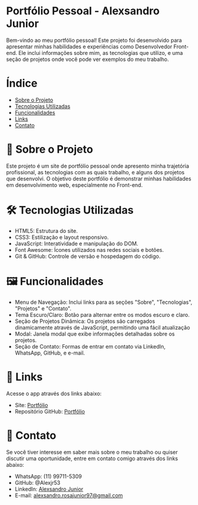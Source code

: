 # Portfólio Pessoal - Alexsandro Junior
Bem-vindo ao meu portfólio pessoal! Este projeto foi desenvolvido para apresentar minhas habilidades e experiências como Desenvolvedor Front-end. Ele inclui informações sobre mim, as tecnologias que utilizo, e uma seção de projetos onde você pode ver exemplos do meu trabalho.

# Índice
- [Sobre o Projeto](#📄-sobre-o-projeto)
- [Tecnologias Utilizadas](#🛠️-tecnologias-utilizadas)
- [Funcionalidades](#🖼️-funcionalidades)
- [Links](#🔗-Links)
- [Contato](#💬-contato)

# 📄 Sobre o Projeto

Este projeto é um site de portfólio pessoal onde apresento minha trajetória profissional, as tecnologias com as quais trabalho, e alguns dos projetos que desenvolvi. O objetivo deste portfólio é demonstrar minhas habilidades em desenvolvimento web, especialmente no Front-end.

# 🛠️ Tecnologias Utilizadas

- HTML5: Estrutura do site.
- CSS3: Estilização e layout responsivo.
- JavaScript: Interatividade e manipulação do DOM.
- Font Awesome: Ícones utilizados nas redes sociais e botões.
- Git & GitHub: Controle de versão e hospedagem do código.

# 🖼️ Funcionalidades
- Menu de Navegação: Inclui links para as seções "Sobre", "Tecnologias", "Projetos" e "Contato".
- Tema Escuro/Claro: Botão para alternar entre os modos escuro e claro.
- Seção de Projetos Dinâmica: Os projetos são carregados dinamicamente através de JavaScript, permitindo uma fácil atualização
- Modal: Janela modal que exibe informações detalhadas sobre os projetos.
- Seção de Contato: Formas de entrar em contato via LinkedIn, WhatsApp, GitHub, e e-mail.

# 🔗 Links
Acesse o app através dos links abaixo:

- Site: [Portfólio](https://alexjr53.github.io/Portfolio/)
- Repositório GitHub: [Portfólio](https://github.com/Alexjr53/Portfolio)

# 💬 Contato

Se você tiver interesse em saber mais sobre o meu trabalho ou quiser discutir uma oportunidade, entre em contato comigo através dos links abaixo:

- WhatsApp: (11) 99711-5309
- GitHub: @Alexjr53
- LinkedIn: [Alexsandro Junior](https://www.linkedin.com/in/alexsandro-junior-460a53271/)
- E-mail: alexsandro.rosajunior97@gmail.com